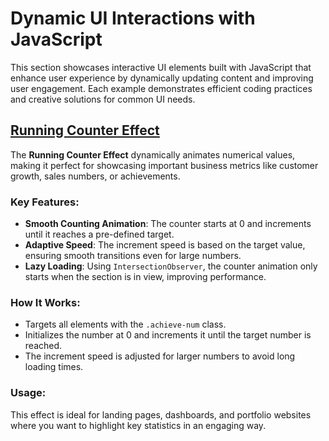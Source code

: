 # Dynamic UI Interactions with JavaScript

This section showcases interactive UI elements built with JavaScript that enhance user experience by dynamically updating content and improving user engagement. Each example demonstrates efficient coding practices and creative solutions for common UI needs.

## [Running Counter Effect](./running_counter_effect.js)

The **Running Counter Effect** dynamically animates numerical values, making it perfect for showcasing important business metrics like customer growth, sales numbers, or achievements.

### Key Features:
- **Smooth Counting Animation**: The counter starts at 0 and increments until it reaches a pre-defined target.
- **Adaptive Speed**: The increment speed is based on the target value, ensuring smooth transitions even for large numbers.
- **Lazy Loading**: Using `IntersectionObserver`, the counter animation only starts when the section is in view, improving performance.

### How It Works:
- Targets all elements with the `.achieve-num` class.
- Initializes the number at 0 and increments it until the target number is reached.
- The increment speed is adjusted for larger numbers to avoid long loading times.

### Usage:
This effect is ideal for landing pages, dashboards, and portfolio websites where you want to highlight key statistics in an engaging way.
